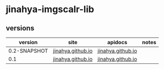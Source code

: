 # jinahya-imgscalr-lib

## versions
|version|site|apidocs|notes|
|-------|----|-------|-----|
|0.2-SNAPSHOT|[jinahya.github.io](http://jinahya.github.io/imgscalrx/sites/0.2-SNAPSHOT/)|[jinahya.github.io](http://jinahya.github.io/imgscalrx/sites/0.2-SNAPSHOT/apidocs/index.html)||
|0.1|[jinahya.github.io](http://jinahya.github.io/imgscalrx/sites/0.1/)|[jinahya.github.io](http://jinahya.github.io/imgscalrx/sites/0.1/apidocs/index.html)||
